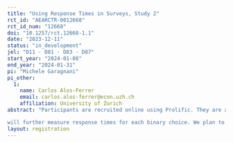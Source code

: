 ```yaml
---
title: "Using Response Times in Surveys, Study 2"
rct_id: "AEARCTR-0012668"
rct_id_num: "12668"
doi: "10.1257/rct.12668-1.1"
date: "2023-12-11"
status: "in_development"
jel: "D11 · D81 · D83 · D87"
start_year: "2024-01-08"
end_year: "2024-01-31"
pi: "Michele Garagnani"
pi_other:
  1:
    name: Carlos Alos-Ferrer
    email: carlos.alos-ferrer@econ.uzh.ch
    affiliation: University of Zurich
abstract: "Participants are recruited online using Prolific. They are asked to perform a series of decision tasks in exchange for a flat payment and additional decision-dependent incentives in part of the tasks. In particular, participants are asked to rate 20 charities and organizations according to how much they favor them using 9-point Likert scales (see the supporting document). Two additional questions after the ratings ask for the most- and least-favorite organization from the list. Participants are then asked to give binary answers to several survey questions (see the supporting document). The order of ratings and questions will be randomized for each subject (within blocks of similar questions). We
will further measure response times for each binary choice. We plan to compare how the answers to these questions might differ between groups of participants (see the supporting document for how we pre-define the groups)."
layout: registration
---
```


